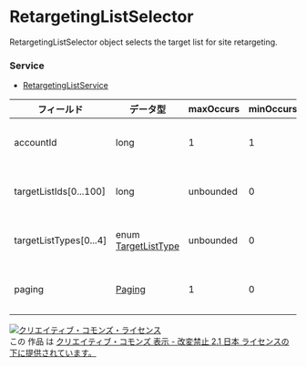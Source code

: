 # RetargetingListSelector
RetargetingListSelector object selects the target list for site retargeting.
### Service
+ [RetargetingListService](../services/RetargetingListService.md)

| フィールド | データ型 | maxOccurs | minOccurs | response | add | set | remove | 説明 | 
|---|---|---|---|---|---|---|---|---|
| accountId| long| 1| 1| -| -| -| -| Search Condition: Account ID |
| targetListIds[0...100]| long| unbounded| 0| -| -| -| -| Search Condition: Target list ID |
| targetListTypes[0...4]| enum <a href="./TargetListType.md">TargetListType</a>| unbounded| 0| -| -| -| -| Search Condition: Target List Type |
| paging| <a href="./Paging.md">Paging</a>| 1| 0| -| -| -| -| Search Condition: Acquired Range |
<a rel="license" href="http://creativecommons.org/licenses/by-nd/2.1/jp/"><img alt="クリエイティブ・コモンズ・ライセンス" style="border-width:0" src="https://i.creativecommons.org/l/by-nd/2.1/jp/88x31.png" /></a><br />この 作品 は <a rel="license" href="http://creativecommons.org/licenses/by-nd/2.1/jp/">クリエイティブ・コモンズ 表示 - 改変禁止 2.1 日本 ライセンスの下に提供されています。</a>
